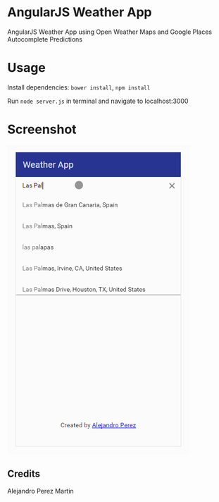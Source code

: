 # AngularJS Weather App
AngularJS Weather App using Open Weather Maps and Google Places Autocomplete Predictions

# Usage
Install dependencies: `bower install`, `npm install`

Run `node server.js` in terminal and navigate to localhost:3000

# Screenshot
![Screenshot](screenshot.gif)

## Credits
Alejandro Perez Martin

